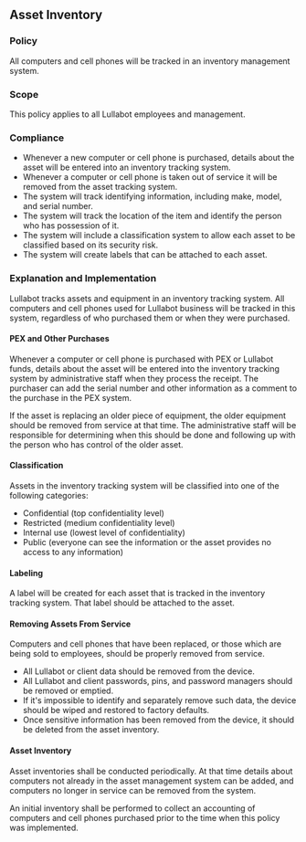 ## Asset Inventory

### Policy
All computers and cell phones will be tracked in an inventory management system. 

### Scope
This policy applies to all Lullabot employees and management.

### Compliance
- Whenever a new computer or cell phone is purchased, details about the asset will be entered into an inventory tracking system.
- Whenever a computer or cell phone is taken out of service it will be removed from the asset tracking system.
- The system will track identifying information, including make, model, and serial number.
- The system will track the location of the item and identify the person who has possession of it.
- The system will include a classification system to allow each asset to be classified based on its security risk.
- The system will create labels that can be attached to each asset.

### Explanation and Implementation
Lullabot tracks assets and equipment in an inventory tracking system. All computers and cell phones used for Lullabot business will be tracked in this system, regardless of who purchased them or when they were purchased. 

#### PEX and Other Purchases
Whenever a computer or cell phone is purchased with PEX or Lullabot funds, details about the asset will be entered into the inventory tracking system by administrative staff when they process the receipt. The purchaser can add the serial number and other information as a comment to the purchase in the PEX system. 

If the asset is replacing an older piece of equipment, the older equipment should be removed from service at that time. The administrative staff will be responsible for determining when this should be done and following up with the person who has control of the older asset.

#### Classification
Assets in the inventory tracking system will be classified into one of the following categories:

- Confidential (top confidentiality level)
- Restricted (medium confidentiality level)
- Internal use (lowest level of confidentiality)
- Public (everyone can see the information or the asset provides no access to any information)

#### Labeling
A label will be created for each asset that is tracked in the inventory tracking system. That label should be attached to the asset.

#### Removing Assets From Service
Computers and cell phones that have been replaced, or those which are being sold to employees, should be properly removed from service.

- All Lullabot or client data should be removed from the device.
- All Lullabot and client passwords, pins, and password managers should be removed or emptied.
- If it's impossible to identify and separately remove such data, the device should be wiped and restored to factory defaults.
- Once sensitive information has been removed from the device, it should be deleted from the asset inventory.

#### Asset Inventory
Asset inventories shall be conducted periodically. At that time details about computers not already in the asset management system can be added, and computers no longer in service can be removed from the system.

An initial inventory shall be performed to collect an accounting of computers and cell phones purchased prior to the time when this policy was implemented.
